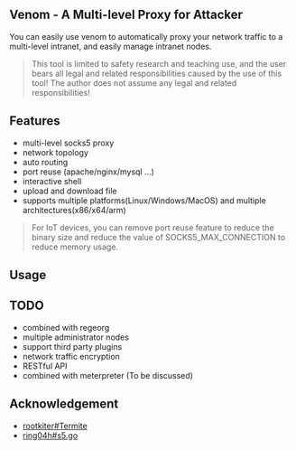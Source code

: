 ## Venom - A Multi-level Proxy for Attacker

You can easily use venom to automatically proxy your network traffic to a multi-level intranet, and easily manage intranet nodes.

> This tool is limited to safety research and teaching use, and the user bears all legal and related responsibilities caused by the use of this tool! The author does not assume any legal and related responsibilities!


## Features

- multi-level socks5 proxy
- network topology
- auto routing
- port reuse (apache/nginx/mysql ...)
- interactive shell
- upload and download file
- supports multiple platforms(Linux/Windows/MacOS) and multiple architectures(x86/x64/arm)

> For IoT devices, you can remove port reuse feature to reduce the binary size and reduce the value of SOCKS5_MAX_CONNECTION to reduce memory usage.

## Usage



## TODO

- combined with regeorg
- multiple administrator nodes
- support third party plugins
- network traffic encryption
- RESTful API
- combined with meterpreter (To be discussed)

## Acknowledgement

- [rootkiter#Termite](https://github.com/rootkiter/Termite)
- [ring04h#s5.go](https://github.com/ring04h/s5.go)


